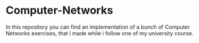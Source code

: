 # Computer-Networks
In this repository you can find an implementation of a bunch of  Computer Networks exercises, that i made while i follow one of my university course.
